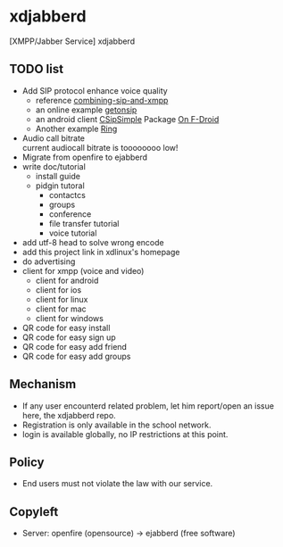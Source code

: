 # xdjabberd
[XMPP/Jabber Service] xdjabberd

## TODO list
* Add SIP protocol enhance voice quality
  - reference [combining-sip-and-xmpp](http://www.onsip.com/about-voip/sip/combining-sip-and-xmpp)
  - an online example [getonsip](https://www.getonsip.com/)
  - an android client [CSipSimple](https://play.google.com/store/apps/details?id=com.csipsimple&hl=en) Package [On F-Droid](https://f-droid.org/repository/browse/?fdid=com.csipsimple)
  - Another example [Ring](http://ring.cx/)
* Audio call bitrate  
  current audiocall bitrate is toooooooo low!
* Migrate from openfire to ejabberd
* write doc/tutorial
  - install guide
  - pidgin tutoral
    - contactcs
    - groups
    - conference
    - file transfer tutorial
    - voice tutorial
* add utf-8 head to solve wrong encode
* add this project link in xdlinux's homepage
* do advertising
* client for xmpp (voice and video)
  - client for android
  - client for ios
  - client for linux
  - client for mac
  - client for windows
* QR code for easy install
* QR code for easy sign up
* QR code for easy add friend
* QR code for easy add groups
 
## Mechanism
* If any user encounterd related problem, let him report/open an issue here, the xdjabberd repo.
* Registration is only available in the school network.
* login is available globally, no IP restrictions at this point.

## Policy
* End users must not violate the law with our service.

## Copyleft
* Server: openfire (opensource) -> ejabberd (free software)
